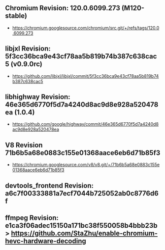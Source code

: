 
## Chromium Revision: 120.0.6099.273 (M120-stable)
 - https://chromium.googlesource.com/chromium/src.git/+/refs/tags/120.0.6099.273

## libjxl Revision: 5f3cc36bca9e43cf78aa5b819b74b387c638cac5 (v0.9.0rc)

 - https://github.com/libjxl/libjxl/commit/5f3cc36bca9e43cf78aa5b819b74b387c638cac5

## libhighway Revision: 46e365d6770f5d7a4240d8ac9d8e928a520478ea (1.0.4)

 - https://github.com/google/highway/commit/46e365d6770f5d7a4240d8ac9d8e928a520478ea

## V8 Revision 71b6b5a68e0883c155e01368aace6eb6d71b85f3

 - https://chromium.googlesource.com/v8/v8.git/+/71b6b5a68e0883c155e01368aace6eb6d71b85f3

## devtools_frontend Revision: a6c7f00333881a7ecf7044b725052ab0c8776d6f

## ffmpeg Revision: e1ca3f06adec15150a171bc38f550058b4bbb23b > https://github.com/StaZhu/enable-chromium-hevc-hardware-decoding

